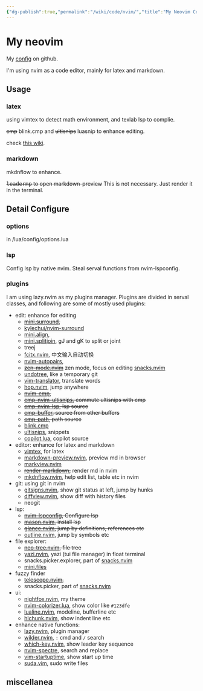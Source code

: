 ```yaml
---
{"dg-publish":true,"permalink":"/wiki/code/nvim/","title":"My Neovim Config","tags":["arch","editor","config"],"created":"2025-05-08T19:30:44.223+08:00"}
---
```



# My neovim

My [config](https://github.com/HiraethEcho/nvim) on github.

I'm using nvim as a code editor, mainly for latex and markdown.

## Usage

### latex

using vimtex to detect math environment, and texlab lsp to complie.

~~cmp~~ blink.cmp and ~~ultisnips~~ luasnip to enhance editing.

check [this wiki](/wiki/code/vimtex).

### markdown

mkdnflow to enhance.

~~<kbd>leader</kbd><kbd>m</kbd><kbd>p</kbd> to open markdown-preview~~ This is not necessary. Just render it in the terminal.

## Detail Configure

### options

in /lua/config/options.lua

### lsp

Config lsp by native nvim. Steal serval functions from nvim-lspconfig.

### plugins

I am using lazy.nvim as my plugins manager. Plugins are divided in serval
classes, and following are some of mostly used plugins:

- edit: enhance for editing
    - ~~[mini.surround](https://github.com/echasnovski/mini.surround),~~
    - [kylechui/nvim-surround](https://github.com/kylechui/nvim-surround)
    - [mini.align](https://github.com/eccasnovski/mini.align),
    - [mini.splitjoin](https://github.com/echasnovski/mini.splitjoin), gJ and gK to split or joint
    - treej
    - [fcitx.nvim](https://github.com/smartding/fcitx.nvim), 中文输入自动切换
    - [nvim-autopairs](https://github.com/windwp/nvim-autopairs),
    - ~~[zen-mode.nvim](https://github.com/folke/zen-mode.nvim)~~ zen mode, focus on editing [snacks.nvim](https://github.com/folke/snacks.nvim)
    - [undotree](https://github.com/mbbill/undotree), like a temporary git
    - [vim-translator](https://github.com/voldikss/vim-translator), translate words
    - [hop.nvim](https://github.com/phaazon/hop.nvim), jump anywhere
    - ~~[nvim-cmp](https://github.com/hrsh7th/nvim-cmp),~~
    - ~~[cmp-nvim-ultisnips](https://github.com/quangnguyen30192/cmp-nvim-ultisnips), commute ultisnips with cmp~~
    - ~~[cmp-nvim-lsp](https://github.com/hrsh7th/cmp-nvim-lsp), lsp source~~
    - ~~[cmp-buffer](https://github.com/hrsh7th/cmp-buffer), source from other buffers~~
    - ~~[cmp-path](https://github.com/hrsh7th/cmp-path), path source~~
    - [blink.cmp](https://github.com/saghen/blink.cmp)
    - [ultisnips](https://github.com/SirVer/ultisnips), snippets
    - [copilot.lua](https://github.com/zbirenbaum/copilot.lua), copilot source
- editor: enhance for latex and markdown
    - [vimtex](https://github.com/lervag/vimtex), for latex
    - [markdown-preview.nvim](https://github.com/iamcco/markdown-preview.nvim), preview md in browser
    - [markview.nvim](https://github.com/OXY2DEV/markview.nvim)
    - ~~[render-markdown](https://github.com/MeanderingProgrammer/render-markdown.nvim),~~ render md in nvim
    - [mkdnflow.nvim](https://github.com/jakewvincent/mkdnflow.nvim), help edit list, table etc in nvim
- git: using git in nvim
    - [gitsigns.nvim](https://github.com/lewis6991/gitsigns.nvim), show git status at left, jump by hunks
    - [diffview.nvim](https://github.com/sindrets/diffview.nvim), show diff with history files
    - neogit
- lsp:
    - ~~[nvim-lspconfig](https://github.com/neovim/nvim-lspconfig), Configure lsp~~
    - ~~[mason.nvim](https://github.com/williamboman/mason.nvim), install lsp~~
    - ~~[glance.nvim](https://github.com/dnlhc/glance.nvim), jump by definitions, references etc~~
    - [outline.nvim](https://github.com/hedyhli/outline.nvim), jump by symbols etc
- file explorer:
    - ~~[neo-tree.nvim](https://github.com/nvim-neo-tree/neo-tree.nvim), file tree~~
    - [yazi.nvim](https://github.com/mikavilpas/yazi.nvim), yazi (tui file manager) in float terminal
    - snacks.picker.explorer, part of [snacks.nvim](https://github.com/folke/snacks.nvim)
    - [mini.files](https://github.com/echasnovski/mini.files)
- fuzzy finder
    - ~~[telescope.nvim](https://github.com/nvim-telescope/telescope.nvim),~~
    - snacks.picker, part of [snacks.nvim](https://github.com/folke/snacks.nvim)
- ui:
    - [nightfox.nvim](https://github.com/EdenEast/nightfox.nvim), my theme
    - [nvim-colorizer.lua](https://github.com/norcalli/nvim-colorizer.lua), show color like `#123dfe`
    - [lualine.nvim](https://github.com/nvim-lualine/lualine.nvim), modeline, bufferline etc
    - [hlchunk.nvim](https://github.com/shellRaining/hlchunk.nvim), show indent line etc
- enhance native functions:
    - [lazy.nvim](https://github.com/folke/lazy.nvim), plugin manager
    - [wilder.nvim](https://github.com/gelguy/wilder.nvim), `:` cmd and `/` search
    - [which-key.nvim](https://github.com/folke/which-key.nvim), show leader key sequence
    - [nvim-spectre](https://github.com/nvim-pack/nvim-spectre), search and replace
    - [vim-startuptime](https://github.com/dstein64/vim-startuptime), show start up time
    - [suda.vim](https://github.com/lambdalisue/suda.vim), sudo write files

## miscellanea
